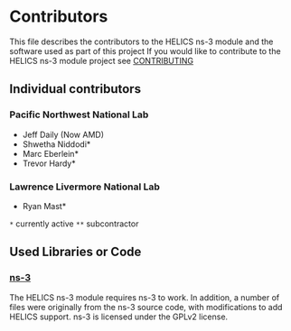 # Contributors
This file describes the contributors to the HELICS ns-3 module and the software used as part of this project
If you would like to contribute to the HELICS ns-3 module project see [CONTRIBUTING](README.md)
## Individual contributors
### Pacific Northwest National Lab
 - Jeff Daily (Now AMD)
 - Shwetha Niddodi*
 - Marc Eberlein*
 - Trevor Hardy*

### Lawrence Livermore National Lab
 - Ryan Mast*

 `*` currently active
 `**` subcontractor

## Used Libraries or Code

### [ns-3](https://gitlab.com/nsnam/ns-3-dev)
The HELICS ns-3 module requires ns-3 to work. In addition, a number of files were originally from the ns-3 source code, with modifications to add HELICS support. ns-3 is licensed under the GPLv2 license.
